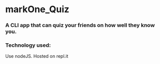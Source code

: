 # markOne_Quiz

### A CLI app that can quiz your friends on how well they know you. 

### Technology used: 
Use nodeJS. Hosted on repl.it
